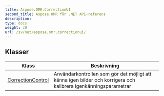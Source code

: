 ```yaml
---
title: Aspose.OMR.CorrectionUI
second_title: Aspose.OMR för .NET API-referens
description: 
type: docs
weight: 30
url: /sv/net/aspose.omr.correctionui/
---
```



## Klasser

| Klass | Beskrivning |
| --- | --- |
| [CorrectionControl](./correctioncontrol/) | Användarkontrollen som gör det möjligt att känna igen bilder och korrigera och kalibrera igenkänningsparametrar |


